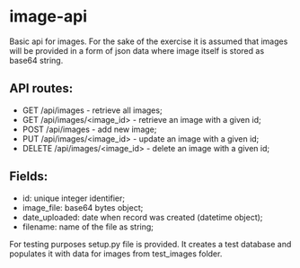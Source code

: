 # image-api

Basic api for images. For the sake of the exercise it is assumed that images will be provided in a form of json data where image itself is stored as base64 string.


## API routes:
- GET /api/images - retrieve all images;
- GET /api/images/<image_id> - retrieve an image with a given id;
- POST /api/images - add new image;
- PUT /api/images/<image_id> - update an image with a given id;
- DELETE /api/images/<image_id> - delete an image with a given id;


## Fields:
- id: unique integer identifier;
- image_file: base64 bytes object;
- date_uploaded: date when record was created (datetime object);
- filename: name of the file as string;

For testing purposes setup.py file is provided. It creates a test database and populates it with data for images from test_images folder.
